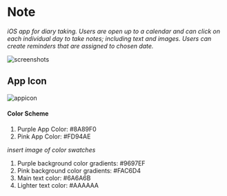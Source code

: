 # Note

*iOS app for diary taking. Users are open up to a calendar and can click on each individual day to take notes; including text and images. Users can create reminders that are assigned to chosen date.*

![screenshots](Screenshots.png)

## App Icon

![appicon](appIcon.png)

#### Color Scheme
1. Purple App Color: #8A89F0
2. Pink App Color: #FD94AE

*insert image of color swatches*

1. Purple background color gradients: #9697EF
2. Pink background color gradients: #FAC6D4
3. Main text color: #6A6A6B
4. Lighter text color: #AAAAAA
